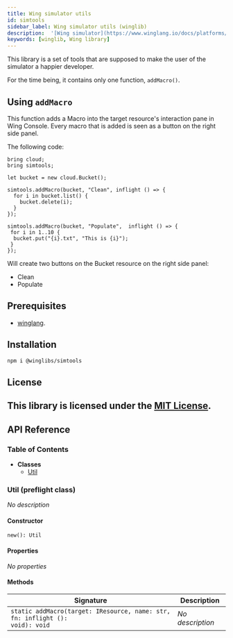 ```yaml
---
title: Wing simulator utils
id: simtools
sidebar_label: Wing simulator utils (winglib)
description:  '[Wing simulator](https://www.winglang.io/docs/platforms/sim) utility library'
keywords: [winglib, Wing library]
---
```

This library is a set of tools that are supposed to make the user of the simulator a happier developer. 

For the time being, it contains only one function, `addMacro()`.

## Using `addMacro`

This function adds a Macro into the target resource's interaction pane in Wing Console.
Every macro that is added is seen as a button on the right side panel.

The following code:
```wing
bring cloud;
bring simtools;

let bucket = new cloud.Bucket();

simtools.addMacro(bucket, "Clean", inflight () => {
  for i in bucket.list() {
    bucket.delete(i);
  }
});

simtools.addMacro(bucket, "Populate",  inflight () => {
 for i in 1..10 {
  bucket.put("{i}.txt", "This is {i}");
 }
});
```

Will create two buttons on the Bucket resource on the right side panel:
* Clean
* Populate





## Prerequisites

* [winglang](https://winglang.io).

## Installation

```sh
npm i @winglibs/simtools
```


## License

This library is licensed under the [MIT License](./LICENSE).
---
## API Reference

### Table of Contents

- **Classes**
  - <a href="#@winglibs/simtools.Util">Util</a>

### Util (preflight class) <a class="wing-docs-anchor" id="@winglibs/simtools.Util"></a>

*No description*

#### Constructor

```
new(): Util
```

#### Properties

*No properties*

#### Methods

| **Signature** | **Description** |
| --- | --- |
| <code>static addMacro(target: IResource, name: str, fn: inflight (): void): void</code> | *No description* |


